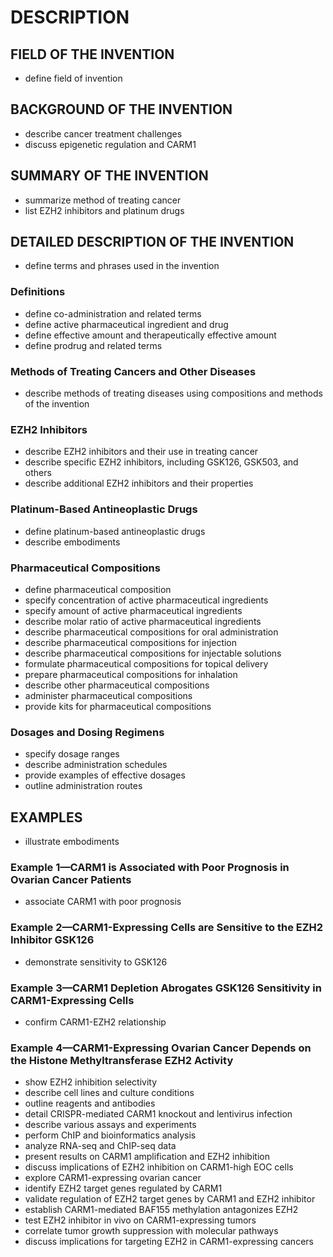 # DESCRIPTION

## FIELD OF THE INVENTION

- define field of invention

## BACKGROUND OF THE INVENTION

- describe cancer treatment challenges
- discuss epigenetic regulation and CARM1

## SUMMARY OF THE INVENTION

- summarize method of treating cancer
- list EZH2 inhibitors and platinum drugs

## DETAILED DESCRIPTION OF THE INVENTION

- define terms and phrases used in the invention

### Definitions

- define co-administration and related terms
- define active pharmaceutical ingredient and drug
- define effective amount and therapeutically effective amount
- define prodrug and related terms

### Methods of Treating Cancers and Other Diseases

- describe methods of treating diseases using compositions and methods of the invention

### EZH2 Inhibitors

- describe EZH2 inhibitors and their use in treating cancer
- describe specific EZH2 inhibitors, including GSK126, GSK503, and others
- describe additional EZH2 inhibitors and their properties

### Platinum-Based Antineoplastic Drugs

- define platinum-based antineoplastic drugs
- describe embodiments

### Pharmaceutical Compositions

- define pharmaceutical composition
- specify concentration of active pharmaceutical ingredients
- specify amount of active pharmaceutical ingredients
- describe molar ratio of active pharmaceutical ingredients
- describe pharmaceutical compositions for oral administration
- describe pharmaceutical compositions for injection
- describe pharmaceutical compositions for injectable solutions
- formulate pharmaceutical compositions for topical delivery
- prepare pharmaceutical compositions for inhalation
- describe other pharmaceutical compositions
- administer pharmaceutical compositions
- provide kits for pharmaceutical compositions

### Dosages and Dosing Regimens

- specify dosage ranges
- describe administration schedules
- provide examples of effective dosages
- outline administration routes

## EXAMPLES

- illustrate embodiments

### Example 1—CARM1 is Associated with Poor Prognosis in Ovarian Cancer Patients

- associate CARM1 with poor prognosis

### Example 2—CARM1-Expressing Cells are Sensitive to the EZH2 Inhibitor GSK126

- demonstrate sensitivity to GSK126

### Example 3—CARM1 Depletion Abrogates GSK126 Sensitivity in CARM1-Expressing Cells

- confirm CARM1-EZH2 relationship

### Example 4—CARM1-Expressing Ovarian Cancer Depends on the Histone Methyltransferase EZH2 Activity

- show EZH2 inhibition selectivity
- describe cell lines and culture conditions
- outline reagents and antibodies
- detail CRISPR-mediated CARM1 knockout and lentivirus infection
- describe various assays and experiments
- perform ChIP and bioinformatics analysis
- analyze RNA-seq and ChIP-seq data
- present results on CARM1 amplification and EZH2 inhibition
- discuss implications of EZH2 inhibition on CARM1-high EOC cells
- explore CARM1-expressing ovarian cancer
- identify EZH2 target genes regulated by CARM1
- validate regulation of EZH2 target genes by CARM1 and EZH2 inhibitor
- establish CARM1-mediated BAF155 methylation antagonizes EZH2
- test EZH2 inhibitor in vivo on CARM1-expressing tumors
- correlate tumor growth suppression with molecular pathways
- discuss implications for targeting EZH2 in CARM1-expressing cancers

